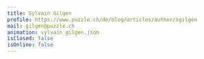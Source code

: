 ```yaml
---
title: Sylvain Gilgen
profile: https://www.puzzle.ch/de/blog/articles/author/sgilgen
mail: gilgen@puzzle.ch
animation: sylvain_gilgen.json
isClosed: false
isOnline: false
---
```

